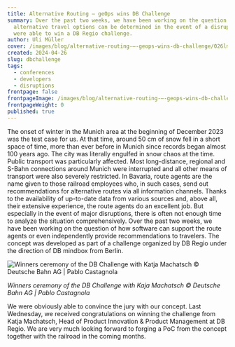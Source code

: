 ```yaml
---
title: Alternative Routing – geOps wins DB Challenge
summary: Over the past two weeks, we have been working on the question of how
  alternative travel options can be determined in the event of a disruption. We
  were able to win a DB Regio challenge.
author: Uli Müller
cover: /images/blog/alternative-routing-–-geops-wins-db-challenge/026lma_8543.jpg
created: 2024-04-26
slug: dbchallenge
tags:
  - conferences
  - developers
  - disruptions
frontpage: false
frontpageImage: /images/blog/alternative-routing-–-geops-wins-db-challenge/021lma_8345.jpg
frontpageWeight: 0
published: true
---
```

The onset of winter in the Munich area at the beginning of December 2023 was the test case for us. At that time, around 50 cm of snow fell in a short space of time, more than ever before in Munich since records began almost 100 years ago. The city was literally engulfed in snow chaos at the time. Public transport was particularly affected. Most long-distance, regional and S-Bahn connections around Munich were interrupted and all other means of transport were also severely restricted. In Bavaria, route agents are the name given to those railroad employees who, in such cases, send out recommendations for alternative routes via all information channels. Thanks to the availability of up-to-date data from various sources and, above all, their extensive experience, the route agents do an excellent job. But especially in the event of major disruptions, there is often not enough time to analyze the situation comprehensively. 
Over the past two weeks, we have been working on the question of how software can support the route agents or even independently provide recommendations to travelers. The concept was developed as part of a challenge organized by DB Regio under the direction of DB mindbox from Berlin.

![Winners ceremony of the DB Challenge with Katja Machatsch © Deutsche Bahn AG | Pablo Castagnola](/images/blog/alternative-routing-–-geops-wins-db-challenge/021lma_8345.jpg "Winners ceremony of the DB Challenge with Katja Machatsch © Deutsche Bahn AG | Pablo Castagnola")

*Winners ceremony of the DB Challenge with Kaja Machatsch © Deutsche Bahn AG | Pablo Castagnola*

We were obviously able to convince the jury with our concept. Last Wednesday, we received congratulations on winning the challenge from Katja Machatsch, Head of Product Innovation & Product Management at DB Regio. We are very much looking forward to forging a PoC from the concept together with the railroad in the coming months.